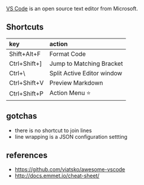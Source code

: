 [VS Code](https://code.visualstudio.com/) is an open source text editor from Microsoft.

## Shortcuts

| key  | action                                   |
|:-------------| :--------------------------------|
| Shift+Alt+F  | Format Code                      |
| Ctrl+Shift+] | Jump to Matching Bracket         |
| Ctrl+\       | Split Active Editor window       |
| Ctrl+Shift+V | Preview Markdown                 |
| Ctrl+Shift+P | Action Menu :star:               |

## gotchas

* there is no shortcut to join lines
* line wrapping is a JSON configuration settting
 
## references

* https://github.com/viatsko/awesome-vscode
* http://docs.emmet.io/cheat-sheet/
